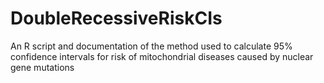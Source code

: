 # DoubleRecessiveRiskCIs
An R script and documentation of the method used to calculate 95% confidence intervals for risk of mitochondrial diseases caused by nuclear gene mutations
